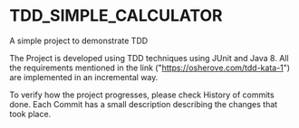# TDD_SIMPLE_CALCULATOR
 A simple project to demonstrate TDD

The Project is developed using TDD techniques using JUnit and Java 8.
All the requirements mentioned in the link ("https://osherove.com/tdd-kata-1") are implemented in an incremental way.

To verify how the project progresses, please check History of commits done. Each Commit has a small description describing the changes that took place.
